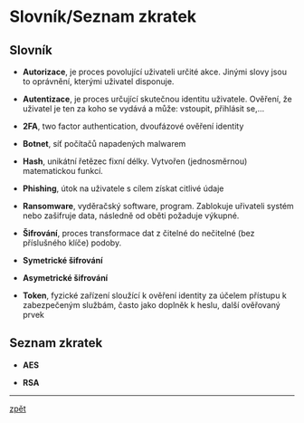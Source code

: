 # Slovník/Seznam zkratek

## Slovník

* **Autorizace**, je proces povolující uživateli určité akce. Jinými slovy jsou to oprávnění, kterými uživatel disponuje.

* **Autentizace**, je proces určující skutečnou identitu uživatele. Ověření, že uživatel je ten za koho se vydává a může: vstoupit, přihlásit se,...

* **2FA**, two factor authentication, dvoufázové ověření identity

* **Botnet**, síť počítačů napadených malwarem

* **Hash**, unikátní řetězec fixní délky. Vytvořen (jednosměrnou) matematickou funkcí.

* **Phishing**, útok na uživatele s cílem získat citlivé údaje

* **Ransomware**, vyděračský software, program. Zablokuje uřivateli systém nebo zašifruje data, následně od oběti požaduje výkupné.

* **Šifrování**, proces transformace dat z čitelné do nečitelné (bez příslušného klíče) podoby.

* **Symetrické šifrování** 

* **Asymetrické šifrování** 

* **Token**, fyzické zařízení sloužící k ověření identity za účelem přístupu k  zabezpečeným službám, často jako doplněk k heslu, další ověřovaný prvek

## Seznam zkratek

* **AES**

* **RSA**

---
[zpět](index.md)
